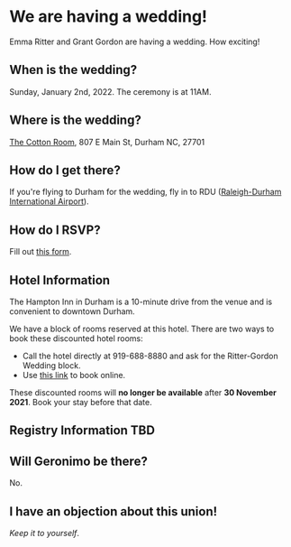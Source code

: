 # We are having a wedding!
Emma Ritter and Grant Gordon are having a wedding. How exciting!

## When is the wedding?
Sunday, January 2nd, 2022. The ceremony is at 11AM.

## Where is the wedding?
[The Cotton Room](https://tchospitalitygroup.com/our-companies/the-cotton-room/), 807 E Main St, Durham NC, 27701

## How do I get there?
If you're flying to Durham for the wedding, fly in to RDU ([Raleigh-Durham International Airport](https://www.rdu.com/)).

## How do I RSVP?
Fill out [this form](https://docs.google.com/forms/d/e/1FAIpQLSd_93D2n28ttJ7eVe08OMRarMYEwobt1IA1-ItAMmeOy-0lTw/viewform?usp=sf_link).

## Hotel Information
The Hampton Inn in Durham is a 10-minute drive from the venue and is convenient to downtown Durham. 

We have a block of rooms reserved at this hotel. There are two ways to book these discounted hotel rooms:
 * Call the hotel directly at 919-688-8880 and ask for the Ritter-Gordon Wedding block.
 * Use [this link](https://www.hilton.com/en/book/reservation/deeplink/?ctyhocn=RDUNOHX&groupCode=CHHRGW&arrivaldate=2021-12-31&departuredate=2022-01-03&cid=OM,WW,HILTONLINK,EN,DirectLink&fromId=HILTONLINKDIRECT) to book online. 

These discounted rooms will **no longer be available** after **30 November 2021**. Book your stay before that date. 

## Registry Information TBD

## Will Geronimo be there? 
No. 

## I have an objection about this union!
*Keep it to yourself*.
